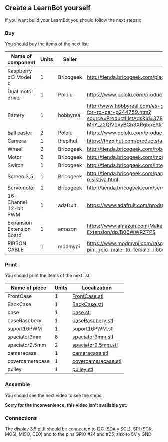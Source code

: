## Create a LearnBot yourself

If you want build your LearnBot you should follow the next steps:ç


### Buy 

You should buy the items of the next list:

| Name of component              |  Units   |  Seller     |  Link                  |
|--------------------------------|----------|-------------|------------------------|
| Raspberry pi3 Model b          |  1       | Bricogeek   | http://tienda.bricogeek.com/placas-raspberry-pi/811-raspberry-pi-3.html |
| Dual motor driver              |  1       | Pololu      | https://www.pololu.com/product/2753/specs |
| Battery                        |  1       | hobbyreal   | http://www.hobbyreal.com/es-gaoneng-gnb-7-4v-5000mah-2s-120c-lipo-battery-t-plug-for-rc-car-p244759.htm?source=ProductListAds&id=378221013048&currency=eur&country=ES&gclid=EAIaIQobChMIyZ-MnY_a2QIV1xyBCh3XRg5pEAkYCyABEgK7DvD_BwE        |
| Ball caster                    |  2       | Pololu      | https://www.pololu.com/product/953        |
| Camera                         |  1       | thepihut    | https://thepihut.com/products/adafruit-spy-camera-for-the-raspberry-pi       |
| Wheel                          |  2       | Bricogeek   | http://tienda.bricogeek.com/robotica/109-rueda-todo-terreno-42x19mm.html        |
| Motor                          |  2       | Bricogeek   | http://tienda.bricogeek.com/motores/114-motor-micro-metal-dc-con-reductora-30-1.html       |
| Switch                         |  1       | Bricogeek   | http://tienda.bricogeek.com/interruptores/200-interruptor-on-off-cuadrado.html       |
| Screen 3,5'                    |  1       | Bricogeek   | http://tienda.bricogeek.com/pantallas-raspberry-pi/766-pantalla-tft-35-pitft-plus-resistiva.html       |
| Servomotor                     |  1       | Bricogeek   | http://tienda.bricogeek.com/servomotores/968-micro-servo-miniatura-sg90.html       |
| 16-Channel 12-bit PWM          |  1       | adafruit    | https://www.adafruit.com/product/815       |
| Expansion Extension Board      |  1       | amazon      | https://www.amazon.com/Makerfocus-Raspberry-Model-Expansion-Extension/dp/B06WWRZ7PS       |
| RIBBON CABLE                   |  1       | modmypi     | https://www.modmypi.com/raspberry-pi/gpio-and-breadboarding/40-pin-ribbon-cables/40-pin-gpio-male-to-female-ribbon-cable-150mm-(gertboard)

### Print

You should print the items of the next list:

| Name of piece      |  Units   |  Localization  |
|--------------------|----------|----------------|
| FrontCase          |    1     |  [FrontCase.stl](#tree/desings/desingsForEdit/tree/desings/desingsForEdit/Learnbot2.1/STL/FrontCase.stl)  |
| BackCase           |    1     |  [BackCase.stl](#tree/desings/desingsForEdit/Learnbot2.1/STL/BackCase.stl)  |
| base               |    1     |  [base.stl](#tree/desings/desingsForEdit/Learnbot2.1/STL/base.stl)  |
| baseRaspbery       |    1     |  [baseRaspbery.stl](#tree/desings/desingsForEdit/Learnbot2.1/STL/baseRaspbery.stl)  |
| suport16PWM        |    1     |  [suport16PWM.stl](#tree/desings/desingsForEdit/Learnbot2.1/STL/suport16PWM.stl)  |
| spaciator3mm       |    8     |  [spaciator3mm.stl](#tree/desings/desingsForEdit/Learnbot2.1/STL/spaciator3mm.stl)  |
| spaciator9.5mm     |    2     |  [spaciator9.5mm.stl](#tree/desings/desingsForEdit/Learnbot2.1/STL/spaciator9.5mm.stl)  |
| cameracase         |    1     |  [cameracase.stl](#tree/desings/desingsForEdit/Learnbot2.1/STL/cameracase.stl)  |
| covercameracase    |    1     |  [covercameracase.stl](#tree/desings/desingsForEdit/Learnbot2.1/STL/covercameracase.stl)  |
| pulley             |    1     |  [pulley.stl](#tree/desings/desingsForEdit/Learnbot2.1/STL/pulley.stl)  |


### Assemble

You should see the next video to see the steps.

__Sorry for the inconvenience, this video isn't available yet.__


### Connections

The display 3.5 pitft should be connected to I2C (SDA y SCL), SPI (SCK, MOSI, MISO, CE0) and to the pins GPIO #24 and #25, also to 5V y GND